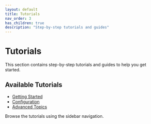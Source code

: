 ```yaml
---
layout: default
title: Tutorials
nav_order: 3
has_children: true
description: "Step-by-step tutorials and guides"
---
```


# Tutorials

This section contains step-by-step tutorials and guides to help you get started.

## Available Tutorials

- [Getting Started](tutorials/getting-started.html)
- [Configuration](tutorials/configuration.html)
- [Advanced Topics](tutorials/advanced-topics.html)

Browse the tutorials using the sidebar navigation.
